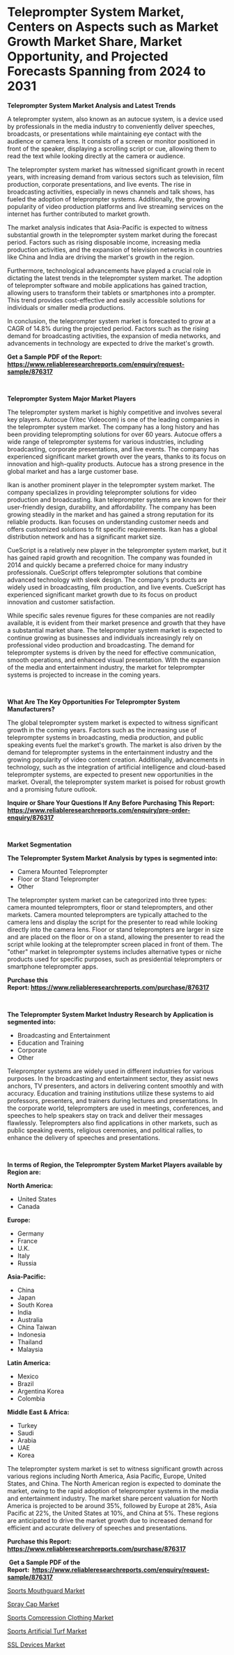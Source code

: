 <p><h1>Teleprompter System Market, Centers on Aspects such as Market Growth Market Share, Market Opportunity, and Projected Forecasts Spanning from 2024 to 2031</h1></p><p><strong>Teleprompter System Market Analysis and Latest Trends</strong></p>
<p><p>A teleprompter system, also known as an autocue system, is a device used by professionals in the media industry to conveniently deliver speeches, broadcasts, or presentations while maintaining eye contact with the audience or camera lens. It consists of a screen or monitor positioned in front of the speaker, displaying a scrolling script or cue, allowing them to read the text while looking directly at the camera or audience.</p><p>The teleprompter system market has witnessed significant growth in recent years, with increasing demand from various sectors such as television, film production, corporate presentations, and live events. The rise in broadcasting activities, especially in news channels and talk shows, has fueled the adoption of teleprompter systems. Additionally, the growing popularity of video production platforms and live streaming services on the internet has further contributed to market growth.</p><p>The market analysis indicates that Asia-Pacific is expected to witness substantial growth in the teleprompter system market during the forecast period. Factors such as rising disposable income, increasing media production activities, and the expansion of television networks in countries like China and India are driving the market's growth in the region.</p><p>Furthermore, technological advancements have played a crucial role in dictating the latest trends in the teleprompter system market. The adoption of teleprompter software and mobile applications has gained traction, allowing users to transform their tablets or smartphones into a prompter. This trend provides cost-effective and easily accessible solutions for individuals or smaller media productions.</p><p>In conclusion, the teleprompter system market is forecasted to grow at a CAGR of 14.8% during the projected period. Factors such as the rising demand for broadcasting activities, the expansion of media networks, and advancements in technology are expected to drive the market's growth.</p></p>
<p><strong>Get a Sample PDF of the Report:&nbsp; <a href="https://www.reliableresearchreports.com/enquiry/request-sample/876317">https://www.reliableresearchreports.com/enquiry/request-sample/876317</a></strong></p>
<p>&nbsp;</p>
<p><strong>Teleprompter System Major Market Players</strong></p>
<p><p>The teleprompter system market is highly competitive and involves several key players. Autocue (Vitec Videocom) is one of the leading companies in the teleprompter system market. The company has a long history and has been providing teleprompting solutions for over 60 years. Autocue offers a wide range of teleprompter systems for various industries, including broadcasting, corporate presentations, and live events. The company has experienced significant market growth over the years, thanks to its focus on innovation and high-quality products. Autocue has a strong presence in the global market and has a large customer base.</p><p>Ikan is another prominent player in the teleprompter system market. The company specializes in providing teleprompter solutions for video production and broadcasting. Ikan teleprompter systems are known for their user-friendly design, durability, and affordability. The company has been growing steadily in the market and has gained a strong reputation for its reliable products. Ikan focuses on understanding customer needs and offers customized solutions to fit specific requirements. Ikan has a global distribution network and has a significant market size.</p><p>CueScript is a relatively new player in the teleprompter system market, but it has gained rapid growth and recognition. The company was founded in 2014 and quickly became a preferred choice for many industry professionals. CueScript offers teleprompter solutions that combine advanced technology with sleek design. The company's products are widely used in broadcasting, film production, and live events. CueScript has experienced significant market growth due to its focus on product innovation and customer satisfaction.</p><p>While specific sales revenue figures for these companies are not readily available, it is evident from their market presence and growth that they have a substantial market share. The teleprompter system market is expected to continue growing as businesses and individuals increasingly rely on professional video production and broadcasting. The demand for teleprompter systems is driven by the need for effective communication, smooth operations, and enhanced visual presentation. With the expansion of the media and entertainment industry, the market for teleprompter systems is projected to increase in the coming years.</p></p>
<p>&nbsp;</p>
<p><strong>What Are The Key Opportunities For Teleprompter System Manufacturers?</strong></p>
<p><p>The global teleprompter system market is expected to witness significant growth in the coming years. Factors such as the increasing use of teleprompter systems in broadcasting, media production, and public speaking events fuel the market's growth. The market is also driven by the demand for teleprompter systems in the entertainment industry and the growing popularity of video content creation. Additionally, advancements in technology, such as the integration of artificial intelligence and cloud-based teleprompter systems, are expected to present new opportunities in the market. Overall, the teleprompter system market is poised for robust growth and a promising future outlook.</p></p>
<p><strong>Inquire or Share Your Questions If Any Before Purchasing This Report: <a href="https://www.reliableresearchreports.com/enquiry/pre-order-enquiry/876317">https://www.reliableresearchreports.com/enquiry/pre-order-enquiry/876317</a></strong></p>
<p>&nbsp;</p>
<p><strong>Market Segmentation</strong></p>
<p><strong>The Teleprompter System Market Analysis by types is segmented into:</strong></p>
<p><ul><li>Camera Mounted Teleprompter</li><li>Floor or Stand Teleprompter</li><li>Other</li></ul></p>
<p><p>The teleprompter system market can be categorized into three types: camera mounted teleprompters, floor or stand teleprompters, and other markets. Camera mounted teleprompters are typically attached to the camera lens and display the script for the presenter to read while looking directly into the camera lens. Floor or stand teleprompters are larger in size and are placed on the floor or on a stand, allowing the presenter to read the script while looking at the teleprompter screen placed in front of them. The "other" market in teleprompter systems includes alternative types or niche products used for specific purposes, such as presidential teleprompters or smartphone teleprompter apps.</p></p>
<p><strong>Purchase this Report:&nbsp;<a href="https://www.reliableresearchreports.com/purchase/876317">https://www.reliableresearchreports.com/purchase/876317</a></strong></p>
<p>&nbsp;</p>
<p><strong>The Teleprompter System Market Industry Research by Application is segmented into:</strong></p>
<p><ul><li>Broadcasting and Entertainment</li><li>Education and Training</li><li>Corporate</li><li>Other</li></ul></p>
<p><p>Teleprompter systems are widely used in different industries for various purposes. In the broadcasting and entertainment sector, they assist news anchors, TV presenters, and actors in delivering content smoothly and with accuracy. Education and training institutions utilize these systems to aid professors, presenters, and trainers during lectures and presentations. In the corporate world, teleprompters are used in meetings, conferences, and speeches to help speakers stay on track and deliver their messages flawlessly. Teleprompters also find applications in other markets, such as public speaking events, religious ceremonies, and political rallies, to enhance the delivery of speeches and presentations.</p></p>
<p>&nbsp;</p>
<p><strong>In terms of Region, the Teleprompter System Market Players available by Region are:</strong></p>
<p>
    <p> <strong> North America: </strong>
        <ul>
            <li>United States</li>
            <li>Canada</li>
        </ul>
        </p> 
    <p> <strong> Europe: </strong>
        <ul>
            <li>Germany</li>
            <li>France</li>
            <li>U.K.</li>
            <li>Italy</li>
            <li>Russia</li>
        </ul>
        </p> 
    <p> <strong> Asia-Pacific: </strong>
        <ul>
            <li>China</li>
            <li>Japan</li>
            <li>South Korea</li>
            <li>India</li>
            <li>Australia</li>
            <li>China Taiwan</li>
            <li>Indonesia</li>
            <li>Thailand</li>
            <li>Malaysia</li>
        </ul>
        </p> 
    <p> <strong> Latin America: </strong>
        <ul>
            <li>Mexico</li>
            <li>Brazil</li>
            <li>Argentina Korea</li>
            <li>Colombia</li>
        </ul>
        </p> 
    <p> <strong> Middle East & Africa: </strong>
        <ul>
            <li>Turkey</li>
            <li>Saudi</li>
            <li>Arabia</li>
            <li>UAE</li>
            <li>Korea</li>
        </ul>
    </p>
    </p>
<p><p>The teleprompter system market is set to witness significant growth across various regions including North America, Asia Pacific, Europe, United States, and China. The North American region is expected to dominate the market, owing to the rapid adoption of teleprompter systems in the media and entertainment industry. The market share percent valuation for North America is projected to be around 35%, followed by Europe at 28%, Asia Pacific at 22%, the United States at 10%, and China at 5%. These regions are anticipated to drive the market growth due to increased demand for efficient and accurate delivery of speeches and presentations.</p></p>
<p><strong>Purchase this Report: <a href="https://www.reliableresearchreports.com/purchase/876317">https://www.reliableresearchreports.com/purchase/876317</a></strong></p>
<p>&nbsp;<strong>Get a Sample PDF of the Report:&nbsp;&nbsp;<a href="https://www.reliableresearchreports.com/enquiry/request-sample/876317">https://www.reliableresearchreports.com/enquiry/request-sample/876317</a></strong></p>
<p><strong></strong></p>
<p><p><a href="https://github.com/Paul14Anderson63/Market-Research-Report-List-1/blob/main/sports-mouthguard-market.md">Sports Mouthguard Market</a></p><p><a href="https://github.com/dringals/Market-Research-Report-List-1/blob/main/spray-cap-market.md">Spray Cap Market</a></p><p><a href="https://github.com/aasishrp01/Market-Research-Report-List-1/blob/main/sports-compression-clothing-market.md">Sports Compression Clothing Market</a></p><p><a href="https://github.com/aashishrp02/Market-Research-Report-List-1/blob/main/sports-artificial-turf-market.md">Sports Artificial Turf Market</a></p><p><a href="https://github.com/tamvrosiya/Market-Research-Report-List-1/blob/main/ssl-devices-market.md">SSL Devices Market</a></p></p>